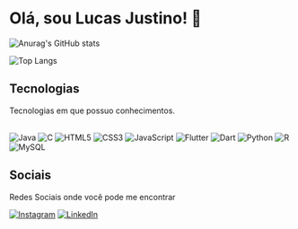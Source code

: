 # Olá, sou Lucas Justino! 🤝

![Anurag's GitHub stats](https://github-readme-stats.vercel.app/api?username=Lucas-Justino&show_icons=true&theme=radical)

![Top Langs](https://github-readme-stats.vercel.app/api/top-langs/?username=Lucas-Justino&layout=compact&theme=radical)


## Tecnologias

Tecnologias em que possuo conhecimentos.

<div style= "display: inline-block"><br/>
    <img src = "https://img.shields.io/badge/Java-ED8B00?style=for-the-badge&logo=openjdk&logoColor=white" alt = "Java">
    <img src = "https://img.shields.io/badge/C-00599C?style=for-the-badge&logo=c&logoColor=white" alt = "C">
    <img src = "https://img.shields.io/badge/HTML5-E34F26?style=for-the-badge&logo=html5&logoColor=white" alt = "HTML5">
    <img src = "https://img.shields.io/badge/CSS3-1572B6?style=for-the-badge&logo=css3&logoColor=white" alt = "CSS3">
    <img src = "https://img.shields.io/badge/JavaScript-F7DF1E?style=for-the-badge&logo=javascript&logoColor=black" alt = "JavaScript">
    <img src = "https://img.shields.io/badge/Flutter-02569B?style=for-the-badge&logo=flutter&logoColor=white" alt = "Flutter">
    <img src = "https://img.shields.io/badge/Dart-0175C2?style=for-the-badge&logo=dart&logoColor=white" alt = "Dart">
    <img src = "https://img.shields.io/badge/Python-14354C?style=for-the-badge&logo=python&logoColor=white" alt = "Python">
    <img src = "https://img.shields.io/badge/R-276DC3?style=for-the-badge&logo=r&logoColor=white" alt = "R">
    <img src = "https://img.shields.io/badge/MySQL-00000F?style=for-the-badge&logo=mysql&logoColor=white" alt = "MySQL">
</div>


## Sociais

Redes Sociais onde você pode me encontrar

[![Instagram](https://img.shields.io/badge/Instagram-E4405F?style=for-the-badge&logo=instagram&logoColor=white)](https://www.instagram.com/lucassilva.justino/)
[![LinkedIn](https://img.shields.io/badge/LinkedIn-0077B5?style=for-the-badge&logo=linkedin&logoColor=white)](https://www.linkedin.com/in/lucas-justino07/)
